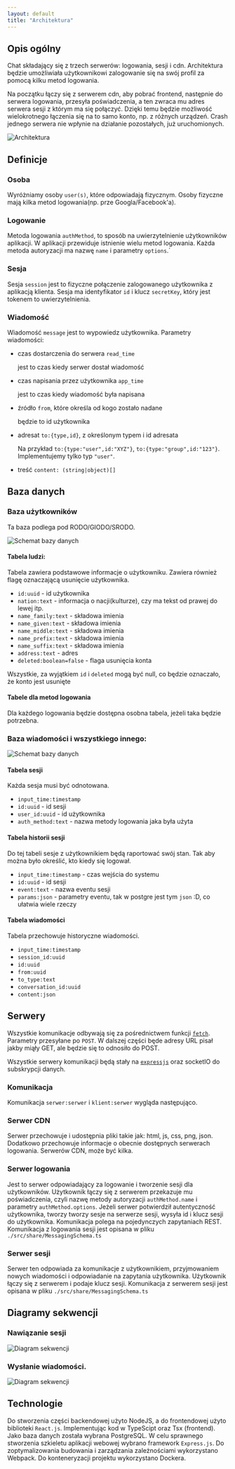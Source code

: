 ```yaml
---
layout: default
title: "Architektura"
---
```


## Opis ogólny


Chat składający się z trzech serwerów: logowania, sesji i cdn.
Architektura będzie umożliwiała użytkownikowi zalogowanie się na swój profil za pomocą kilku metod logowania.

Na początku łączy się z serwerem cdn, aby pobrać frontend, następnie do serwera logowania, przesyła poświadczenia, a ten zwraca mu adres serwera sesji z którym ma się połączyć.
Dzięki temu będzie możliwość wielokrotnego łączenia się na to samo konto, np. z różnych urządzeń.
Crash jednego serwera nie wpłynie na działanie pozostałych, już uruchomionych.


![Architektura](assets/architecture.png)

## Definicje

### Osoba

Wyróżniamy osoby `user(s)`, które odpowiadają fizycznym.
Osoby fizyczne mają kilka metod logowania(np. prze Googla/Facebook'a).

### Logowanie 

Metoda logowania `authMethod`, to sposób na uwierzytelnienie użytkowników aplikacji.
W aplikacji przewiduje istnienie wielu metod logowania.
Każda metoda autoryzacji ma nazwę `name` i parametry `options`.`

### Sesja

Sesja `session` jest to fizyczne połączenie zalogowanego użytkownika z aplikacją klienta.
Sesja ma  identyfikator `id` i klucz `secretKey`, który jest tokenem to uwierzytelnienia.

### Wiadomość

Wiadomość `message` jest to wypowiedz użytkownika.
Parametry wiadomości:
 - czas dostarczenia do serwera `read_time`

   jest to czas kiedy serwer dostał wiadomość

 - czas napisania przez użytkownika `app_time`

   jest to czas kiedy wiadomość była napisana
  
 - źródło `from`, które określa od kogo zostało nadane

   będzie to id użytkownika

 - adresat `to:{type,id}`, z określonym typem i id adresata

   Na przykład `to:{type:"user",id:"XYZ"}`, `to:{type:"group",id:"123"}`.
   Implementujemy tylko typ `"user"`.

 - treść `content: (string|object)[]`
  

## Baza danych

### Baza użytkowników

Ta baza podlega pod RODO/GIODO/SRODO.

![Schemat bazy danych](assets/db-user-model.png)
 

#### Tabela ludzi:

Tabela zawiera podstawowe informacje o użytkowniku.
Zawiera również flagę oznaczającą usunięcie użytkownika.

 - `id:uuid` - id użytkownika
 - `nation:text` - informacja o nacji(kulturze), czy ma tekst od prawej do lewej itp.
 - `name_family:text` - składowa imienia
 - `name_given:text` - składowa imienia
 - `name_middle:text` - składowa imienia
 - `name_prefix:text` - składowa imienia
 - `name_suffix:text` - składowa imienia
 - `address:text` - adres
 - `deleted:boolean=false` - flaga usunięcia konta

Wszystkie, za wyjątkiem `id` i `deleted` mogą być null, co będzie oznaczało, że konto jest usunięte
 
#### Tabele dla metod logowania

Dla każdego logowania będzie dostępna osobna tabela, jeżeli taka będzie potrzebna.

  
### Baza wiadomości i wszystkiego innego:

![Schemat bazy danych](assets/db-main-model.png)

#### Tabela sesji

Każda sesja musi być odnotowana.

 - `input_time:timestamp`
 - `id:uuid` - id sesji
 - `user_id:uuid` - id użytkownika
 - `auth_method:text` - nazwa metody logowania jaka była użyta

#### Tabela historii sesji

Do tej tabeli sesje z użytkownikiem będą raportować swój stan.
Tak aby można było określić, kto kiedy się logował.

 - `input_time:timestamp` - czas wejścia do systemu
 - `id:uuid` - id sesji
 - `event:text` - nazwa eventu sesji
 - `params:json` - parametry eventu, tak w postgre jest tym `json` :D, co ułatwia wiele rzeczy

#### Tabela wiadomości

Tabela przechowuje historyczne wiadomości.

 - `input_time:timestamp`
 - `session_id:uuid`
 - `id:uuid`
 - `from:uuid`
 - `to_type:text`
 - `conversation_id:uuid`
 - `content:json`

## Serwery

Wszystkie komunikacje odbywają się za pośrednictwem funkcji [`fetch`](node-fetch).
Parametry przesyłane po `POST`.
W dalszej części będe adresy URL pisał jakby miąły GET, ale będzie się to odnosiło do POST.

Wszystkie serwery komunikacji będą stały na [`expressjs`](https://expressjs.com/) oraz socketIO do subskrypcji danych.

### Komunikacja

Komunikacja `serwer:serwer` i `klient:serwer` wygląda następująco.

### Serwer CDN

Serwer przechowuje i udostępnia pliki takie jak: html, js, css, png, json.
Dodatkowo przechowuje informacje o obecnie dostępnych serwerach logowania.
Serwerów CDN, może być kilka.

### Serwer logowania

Jest to serwer odpowiadający za logowanie i tworzenie sesji dla użytkowników.
Użytkownik łączy się z serwerem przekazuje mu poświadczenia, czyli nazwę metody autoryzacji `authMethod.name` i parametry `authMethod.options`.
Jeżeli serwer potwierdził autentyczność użytkownika, tworzy tworzy sesje na serwerze sesji, wysyła id i klucz sesji do użytkownika.
Komunikacja polega na pojedynczych zapytaniach REST.
Komunikacja z logowania sesji jest opisana w pliku `./src/share/MessagingSchema.ts`

### Serwer sesji

Serwer ten odpowiada za komunikacje z użytkownikiem, przyjmowaniem nowych wiadomości i odpowiadanie na zapytania użytkownika.
Użytkownik łączy się z serwerem i podaje klucz sesji.
Komunikacja z serwerem sesji jest opisana w pliku `./src/share/MessagingSchema.ts` 


## Diagramy sekwencji

### Nawiązanie sesji

![Diagram sekwencji](assets/chart-process1.png)

### Wysłanie wiadomości.

![Diagram sekwencji](assets/chart-process2.png)
 
## Technologie
 
Do stworzenia części backendowej użyto NodeJS, a do frontendowej użyto biblioteki `React.js`.
Implementując kod w TypeScipt oraz Tsx (frontend).
Jako baza danych została wybrana PostgreSQL.
W celu sprawnego stworzenia szkieletu aplikacji webowej wybrano framework `Express.js`.
Do zoptymalizowania budowania i zarządzania zależnościami wykorzystano Webpack.
Do konteneryzacji projektu wykorzystano Dockera.
